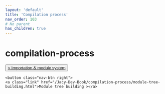 ```yaml
---
layout: 'default'
title: 'Compilation process'
nav_order: 103
# No parent
has_children: true
---
```


# compilation-process
<div class="nav-btn-block">
    <button class="nav-btn left">
    <a class="link" href="/Jacy-Dev-Book/compilation-process/importation-&-module-system.html">< Importation & module system</a>
</button>

    <button class="nav-btn right">
    <a class="link" href="/Jacy-Dev-Book/compilation-process/module-tree-building.html">Module tree building ></a>
</button>

</div>
